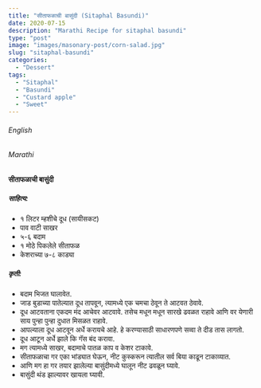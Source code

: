 ```yaml
---
title: "सीताफळाची बासुंदी (Sitaphal Basundi)"
date: 2020-07-15
description: "Marathi Recipe for sitaphal basundi"
type: "post"
image: "images/masonary-post/corn-salad.jpg"
slug: "sitaphal-basundi"
categories: 
  - "Dessert"
tags:
  - "Sitaphal"
  - "Basundi"
  - "Custard apple"
  - "Sweet"
---
```


###### English






###### Marathi


#### सीताफळाची बासुंदी 


##### साहित्य:

- १ लिटर म्हशीचे दूध (सायीसकट)
- पाव वाटी साखर 
- ५-६ बदाम 
- १ मोठे पिकलेले सीताफळ 
- केशराच्या ७-८ काड्या 



##### कृती: 


- बदाम भिजत घालावेत. 
- जाड बुडाच्या पातेल्यात दूध तापवून, त्यामध्ये एक चमचा ठेवून ते आटवत ठेवावे. 
- दूध आटवताना एकदम मंद आचेवर आटवावे. तसेच मधून मधून सारखे ढवळत राहावे आणि वर येणारी साय पुन्हा पुन्हा दुधात मिसळत राहावे. 
- आपल्याला दूध आटवून अर्धे करायचे आहे. हे करण्यासाठी साधारणपणे सव्वा ते दीड तास लागतो. 
- दूध आटून अर्धे झाले कि गॅस बंद करावा. 
- मग त्यामध्ये साखर, बदामाचे पातळ काप व केशर टाकावे. 
- सीताफळाचा गर एका भांड्यात घेऊन, नीट कुस्करून त्यातील सर्व बिया काढून टाकाव्यात. 
- आणि मग हा गर तयार झालेल्या बासुंदीमध्ये घालून नीट ढवळून घ्यावे. 
- बासुंदी थंड झाल्यावर खायला घ्यावी. 



